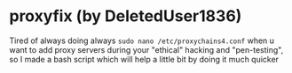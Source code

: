 # proxyfix (by DeletedUser1836)
Tired of always doing always `sudo nano /etc/proxychains4.conf` when u want to add proxy servers during your "ethical" hacking and "pen-testing", so I made a bash script which will help a little bit by doing it much quicker
